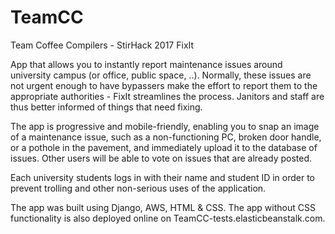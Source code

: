 # TeamCC
Team Coffee Compilers - StirHack 2017
FixIt

App that allows you to instantly report maintenance issues around university campus (or office, public space, ..). Normally, these issues are not urgent enough to have bypassers make the effort to report them to the appropriate authorities - FixIt streamlines the process. Janitors and staff are thus better informed of things that need fixing.

The app is progressive and mobile-friendly, enabling you to snap an image of a maintenance issue, such as a non-functioning PC, broken door handle, or a pothole in the pavement, and immediately upload it to the database of issues. Other users will be able to vote on issues that are already posted.

Each university students logs in with their name and student ID in order to prevent trolling and other non-serious uses of the application.

The app was built using Django, AWS, HTML & CSS. The app without CSS functionality is also deployed online on TeamCC-tests.elasticbeanstalk.com.
